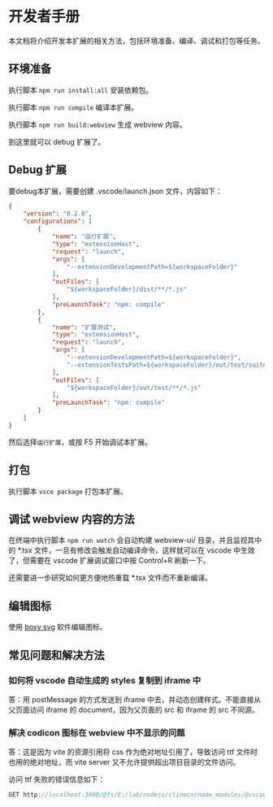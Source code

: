 # 开发者手册

本文档将介绍开发本扩展的相关方法，包括环境准备、编译、调试和打包等任务。

## 环境准备

执行脚本 `npm run install:all` 安装依赖包。

执行脚本 `npm run compile` 编译本扩展。

执行脚本 `npm run build:webview` 生成 webview 内容。

到这里就可以 debug 扩展了。

## Debug 扩展

要debug本扩展，需要创建 .vscode/launch.json 文件，内容如下：

```json
{
    "version": "0.2.0",
    "configurations": [
        {
            "name": "运行扩展",
            "type": "extensionHost",
            "request": "launch",
            "args": [
                "--extensionDevelopmentPath=${workspaceFolder}"
            ],
            "outFiles": [
                "${workspaceFolder}/dist/**/*.js"
            ],
            "preLaunchTask": "npm: compile"
        },
        {
            "name": "扩展测试",
            "type": "extensionHost",
            "request": "launch",
            "args": [
                "--extensionDevelopmentPath=${workspaceFolder}",
                "--extensionTestsPath=${workspaceFolder}/out/test/suite/index"
            ],
            "outFiles": [
                "${workspaceFolder}/out/test/**/*.js"
            ],
            "preLaunchTask": "npm: compile"
        }
    ]
}
```

然后选择`运行扩展`，或按 F5 开始调试本扩展。

## 打包

执行脚本 `vsce package` 打包本扩展。


## 调试 webview 内容的方法

在终端中执行脚本 `npm run watch` 会自动构建 webview-ui/ 目录，并且监视其中的 *.tsx 文件，一旦有修改会触发自动编译命令，这样就可以在 vscode 中生效了，但需要在 vscode 扩展调试窗口中按 Control+R 刷新一下。

还需要进一步研究如何更方便地热重载 *.tsx 文件而不重新编译。

## 编辑图标

使用 [boxy svg](https://boxy-svg.com/) 软件编辑图标。

## 常见问题和解决方法

### 如何将 vscode 自动生成的 styles 复制到 iframe 中

答：用 postMessage 的方式发送到 iframe 中去，并动态创建样式。不能直接从父页面访问 iframe 的 document，因为父页面的 src 和 iframe 的 src 不同源。

### 解决 codicon 图标在 webview 中不显示的问题

答：这是因为 vite 的资源引用将 css 作为绝对地址引用了，导致访问 ttf 文件时也用的绝对地址，而 vite server 又不允许提供超出项目目录的文件访问。

访问 ttf 失败的错误信息如下：
```js
GET http://localhost:3000/@fs/E:/lab/nodejs/clinecn/node_modules/@vscode/codicons/dist/codicon.ttf?38dcd33a732ebca5a557e04831e9e235 net::ERR_ABORTED 403 (Forbidden)
```
